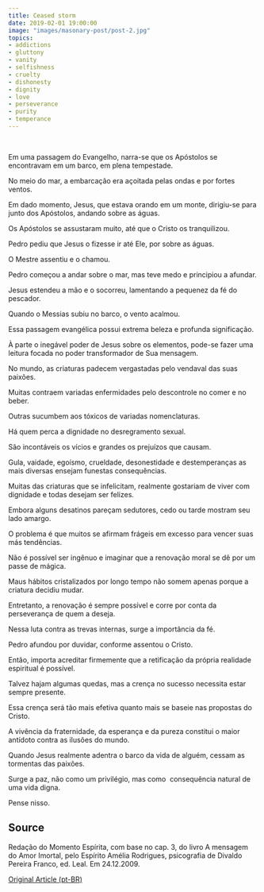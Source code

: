 ```yaml
---
title: Ceased storm 
date: 2019-02-01 19:00:00
image: "images/masonary-post/post-2.jpg"
topics: 
- addictions
- gluttony
- vanity
- selfishness
- cruelty
- dishonesty
- dignity
- love
- perseverance
- purity
- temperance
---
```

 

Em uma passagem do Evangelho, narra-se que os Apóstolos se encontravam em um
barco, em plena tempestade.

No meio do mar, a embarcação era açoitada pelas ondas e por fortes ventos.

Em dado momento, Jesus, que estava orando em um monte, dirigiu-se para junto
dos Apóstolos, andando sobre as águas.

Os Apóstolos se assustaram muito, até que o Cristo os tranquilizou.

Pedro pediu que Jesus o fizesse ir até Ele, por sobre as águas.

O Mestre assentiu e o chamou.

Pedro começou a andar sobre o mar, mas teve medo e principiou a afundar.

Jesus estendeu a mão e o socorreu, lamentando a pequenez da fé do pescador.

Quando o Messias subiu no barco, o vento acalmou.

Essa passagem evangélica possui extrema beleza e profunda significação.

À parte o inegável poder de Jesus sobre os elementos, pode-se fazer uma leitura
focada no poder transformador de Sua mensagem.

No mundo, as criaturas padecem vergastadas pelo vendaval das suas paixões.

Muitas contraem variadas enfermidades pelo descontrole no comer e no beber.

Outras sucumbem aos tóxicos de variadas nomenclaturas.

Há quem perca a dignidade no desregramento sexual.

São incontáveis os vícios e grandes os prejuízos que causam.

Gula, vaidade, egoísmo, crueldade, desonestidade e destemperanças as mais
diversas ensejam funestas consequências.

Muitas das criaturas que se infelicitam, realmente gostariam de viver com
dignidade e todas desejam ser felizes.

Embora alguns desatinos pareçam sedutores, cedo ou tarde mostram seu lado
amargo.

O problema é que muitos se afirmam frágeis em excesso para vencer suas más
tendências.

Não é possível ser ingênuo e imaginar que a renovação moral se dê por um passe
de mágica.

Maus hábitos cristalizados por longo tempo não somem apenas porque a criatura
decidiu mudar.

Entretanto, a renovação é sempre possível e corre por conta da perseverança de
quem a deseja.

Nessa luta contra as trevas internas, surge a importância da fé.

Pedro afundou por duvidar, conforme assentou o Cristo.

Então, importa acreditar firmemente que a retificação da própria realidade
espiritual é possível.

Talvez hajam algumas quedas, mas a crença no sucesso necessita estar sempre
presente.

Essa crença será tão mais efetiva quanto mais se baseie nas propostas do
Cristo.

A vivência da fraternidade, da esperança e da pureza constitui o maior antídoto
contra as ilusões do mundo.

Quando Jesus realmente adentra o barco da vida de alguém, cessam as tormentas
das paixões.

Surge a paz, não como um privilégio, mas como  consequência natural de uma vida
digna.

Pense nisso.

## Source
Redação do Momento Espírita, com base no cap. 3, do livro A mensagem do
Amor Imortal, pelo Espírito Amélia Rodrigues, psicografia de
Divaldo Pereira Franco, ed. Leal.
Em 24.12.2009.

[Original Article (pt-BR)](http://www.momento.com.br/pt/ler_texto.php?id=2470)
